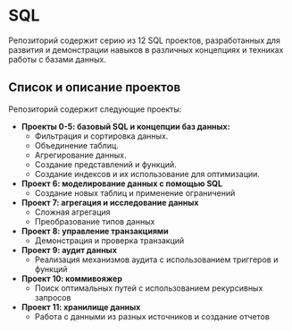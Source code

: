 # SQL

Репозиторий содержит серию из 12 SQL проектов, разработанных для развития и демонстрации навыков в различных концепциях и техниках работы с базами данных.

## Список и описание проектов

Репозиторий содержит следующие проекты:

* **Проекты 0-5: базовый SQL и концепции баз данных:**
    *   Фильтрация и сортировка данных.
    *   Объединение таблиц.
    *   Агрегирование данных.
    *   Создание представлений и функций.
    *   Создание индексов и их использование для оптимизации.
*   **Проект 6: моделирование данных с помощью SQL**
    *   Создание новых таблиц и применение ограничений
*   **Проект 7: агрегация и исследование данных**
    *   Сложная агрегация
    *   Преобразование типов данных
*   **Проект 8: управление транзакциями**
    *   Демонстрация и проверка транзакций
*   **Проект 9: аудит данных**
    *   Реализация механизмов аудита с использованием триггеров и функций
*   **Проект 10: коммивояжер**
    *   Поиск оптимальных путей с использованием рекурсивных запросов
*   **Проект 11: хранилище данных**
    *   Работа с данными из разных источников и создание отчетов